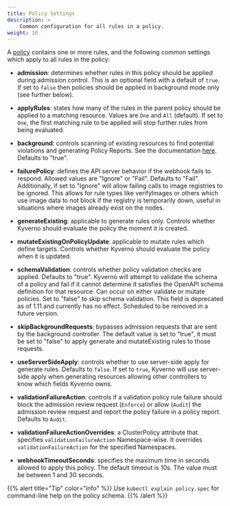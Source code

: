 ```yaml
---
title: Policy Settings
description: >
    Common configuration for all rules in a policy.
weight: 10
---
```


A [policy](/docs/kyverno-policies/) contains one or more rules, and the following common settings which apply to all rules in the policy:

* **admission**: determines whether rules in this policy should be applied during admission control. This is an optional field with a default of `true`. If set to `false` then policies should be applied in background mode only (see further below).

* **applyRules**: states how many of the rules in the parent policy should be applied to a matching resource. Values are `One` and `All` (default). If set to `One`, the first matching rule to be applied will stop further rules from being evaluated.

* **background**: controls scanning of existing resources to find potential violations and generating Policy Reports. See the documentation [here](/docs/policy-reports/background/). Defaults to "true".

* **failurePolicy**: defines the API server behavior if the webhook fails to respond. Allowed values are "Ignore" or "Fail". Defaults to "Fail". Additionally, if set to "Ignore" will allow failing calls to image registries to be ignored. This allows for rule types like verifyImages or others which use image data to not block if the registry is temporarily down, useful in situations where images already exist on the nodes.

* **generateExisting**: applicable to generate rules only. Controls whether Kyverno should evaluate the policy the moment it is created.

* **mutateExistingOnPolicyUpdate**: applicable to mutate rules which define targets. Controls whether Kyverno should evaluate the policy when it is updated.

* **schemaValidation**: controls whether policy validation checks are applied. Defaults to "true". Kyverno will attempt to validate the schema of a policy and fail if it cannot determine it satisfies the OpenAPI schema definition for that resource. Can occur on either validate or mutate policies. Set to "false" to skip schema validation. This field is deprecated as of 1.11 and currently has no effect. Scheduled to be removed in a future version.

* **skipBackgroundRequests**: bypasses admission requests that are sent by the background controller. The default value is set to "true", it must be set to "false" to apply generate and mutateExisting rules to those requests.

* **useServerSideApply**: controls whether to use server-side apply for generate rules. Defaults to `false`. If set to `true`, Kyverno will use server-side apply when generating resources allowing other controllers to know which fields Kyverno owns.

* **validationFailureAction**: controls if a validation policy rule failure should block the admission review request (`Enforce`) or allow (`Audit`) the admission review request and report the policy failure in a policy report. Defaults to `Audit`.

* **validationFailureActionOverrides**: a ClusterPolicy attribute that specifies `validationFailureAction` Namespace-wise. It overrides `validationFailureAction` for the specified Namespaces.

* **webhookTimeoutSeconds**: specifies the maximum time in seconds allowed to apply this policy. The default timeout is 10s. The value must be between 1 and 30 seconds.

{{% alert title="Tip" color="info" %}}
Use `kubectl explain policy.spec` for command-line help on the policy schema.
{{% /alert %}}
